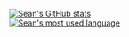 [![Sean's GitHub stats](https://github-readme-stats.vercel.app/api?username=Bia3&theme=github_dark&card_width=495)](https://github.com/Bia3/Bia3) \
[![Sean's most used language](https://github-readme-stats.vercel.app/api/top-langs/?username=Bia3&theme=github_dark&card_width=495)](https://github.com/Bia3/Bia3)
